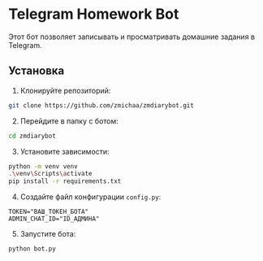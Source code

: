 # Telegram Homework Bot

Этот бот позволяет записывать и просматривать домашние задания в Telegram.

## Установка

1. Клонируйте репозиторий:
   
```bash
git clone https://github.com/zmichaa/zmdiarybot.git
```

2. Перейдите в папку с ботом:
   
```bash
cd zmdiarybot
```

3. Установите зависимости:
   
```bash
python -m venv venv
.\venv\Scripts\activate
pip install -r requirements.txt
```

4. Создайте файл конфигурации `config.py`:

```env
TOKEN="ВАШ_ТОКЕН_БОТА"
ADMIN_CHAT_ID="ID_АДМИНА"
```

5. Запустите бота:

```bash
python bot.py
```

